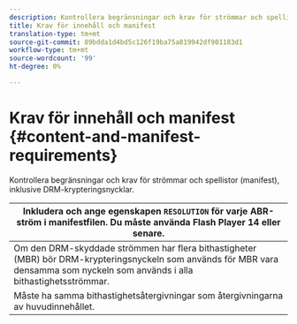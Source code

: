 ```yaml
---
description: Kontrollera begränsningar och krav för strömmar och spellistor (manifest), inklusive DRM-krypteringsnycklar.
title: Krav för innehåll och manifest
translation-type: tm+mt
source-git-commit: 89bdda1d4bd5c126f19ba75a819942df901183d1
workflow-type: tm+mt
source-wordcount: '99'
ht-degree: 0%

---
```



# Krav för innehåll och manifest {#content-and-manifest-requirements}

Kontrollera begränsningar och krav för strömmar och spellistor (manifest), inklusive DRM-krypteringsnycklar.

| Inkludera och ange egenskapen `RESOLUTION` för varje ABR-ström i manifestfilen. Du måste använda Flash Player 14 eller senare. |
|---|
| Om den DRM-skyddade strömmen har flera bithastigheter (MBR) bör DRM-krypteringsnyckeln som används för MBR vara densamma som nyckeln som används i alla bithastighetsströmmar. |
| Måste ha samma bithastighetsåtergivningar som återgivningarna av huvudinnehållet. |